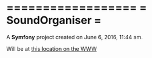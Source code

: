 ==================
= SoundOrganiser =
==================

A __Symfony__ project created on June 6, 2016, 11:44 am.

Will be at [this location on the WWW](http://nils.xif.fr/soundorganiser)
